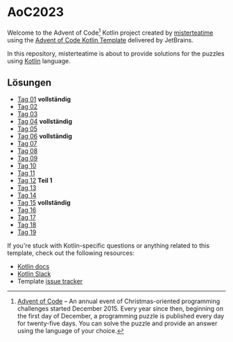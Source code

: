 # AoC2023

Welcome to the Advent of Code[^aoc] Kotlin project created by [misterteatime][github] using the [Advent of Code Kotlin Template][template] delivered by JetBrains.

In this repository, misterteatime is about to provide solutions for the puzzles using [Kotlin][kotlin] language.

## Lösungen

- [Tag 01](docs/Day01.md) **vollständig**
- [Tag 02](docs/Day02.md) 
- [Tag 03](docs/Day03.md) 
- [Tag 04](docs/Day04.md) **vollständig**
- [Tag 05](docs/Day05.md) 
- [Tag 06](docs/Day06.md) **vollständig**
- [Tag 07](docs/Day07.md) 
- [Tag 08](docs/Day08.md) 
- [Tag 09](docs/Day09.md) 
- [Tag 10](docs/Day10.md) 
- [Tag 11](docs/Day11.md) 
- [Tag 12](docs/Day12.md) **Teil 1**
- [Tag 13](docs/Day13.md)
- [Tag 14](docs/Day14.md)
- [Tag 15](docs/Day15.md) **vollständig**
- [Tag 16](docs/Day16.md)
- [Tag 17](docs/Day17.md)
- [Tag 18](docs/Day18.md)
- [Tag 19](docs/Day19.md)

If you're stuck with Kotlin-specific questions or anything related to this template, check out the following resources:

- [Kotlin docs][docs]
- [Kotlin Slack][slack]
- Template [issue tracker][issues]


[^aoc]:
    [Advent of Code][aoc] – An annual event of Christmas-oriented programming challenges started December 2015.
    Every year since then, beginning on the first day of December, a programming puzzle is published every day for twenty-five days.
    You can solve the puzzle and provide an answer using the language of your choice.

[aoc]: https://adventofcode.com
[docs]: https://kotlinlang.org/docs/home.html
[github]: https://github.com/misterteatime
[issues]: https://github.com/kotlin-hands-on/advent-of-code-kotlin-template/issues
[kotlin]: https://kotlinlang.org
[slack]: https://surveys.jetbrains.com/s3/kotlin-slack-sign-up
[template]: https://github.com/kotlin-hands-on/advent-of-code-kotlin-template
